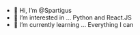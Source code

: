 - 👋 Hi, I’m @Spartigus
- 👀 I’m interested in ... Python and React.JS
- 🌱 I’m currently learning ... Everything I can

<!---
Spartigus/Spartigus is a ✨ special ✨ repository because its `README.md` (this file) appears on your GitHub profile.
You can click the Preview link to take a look at your changes.
--->
